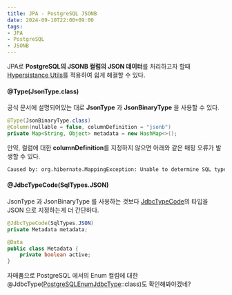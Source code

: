 ```yaml
---
title: JPA - PostgreSQL JSONB
date: 2024-09-10T22:00+09:00
tags:
- JPA
- PostgreSQL
- JSONB
---
```


JPA로 **PostgreSQL의 JSONB 컬럼의 JSON 데이터**를 처리하고자 할때 [Hypersistance Utils](https://github.com/vladmihalcea/hypersistence-utils)를 적용하여 쉽게 해결할 수 있다.

#### @Type(JsonType.class)

공식 문서에 설명되어있는 대로 **JsonType** 과 **JsonBinaryType** 을 사용할 수 있다.

```java
@Type(JsonBinaryType.class)
@Column(nullable = false, columnDefinition = "jsonb")
private Map<String, Object> metadata = new HashMap<>();
```

만약, 컬럼에 대한 **columnDefinition**를 지정하지 않으면 아래와 같은 매핑 오류가 발생할 수 있다.

```sh
Caused by: org.hibernate.MappingException: Unable to determine SQL type name for column 'metadata' of table 'users' because there is no type mapping for org.hibernate.type.SqlTypes code: 1111 (OTHER)
```

#### @JdbcTypeCode(SqlTypes.JSON)

JsonType 과 JsonBinaryType 를 사용하는 것보다 [JdbcTypeCode](https://docs.jboss.org/hibernate/orm/6.5/javadocs/org/hibernate/annotations/JdbcTypeCode.html)의 타입을 JSON 으로 지정하는게 더 간단하다.

```java
@JdbcTypeCode(SqlTypes.JSON)
private Metadata metadata;

@Data
public class Metadata {
    private boolean active;
}
```

자매품으로 PostgreSQL 에서의 Enum 컬럼에 대한 @JdbcType([PostgreSQLEnumJdbcType](https://docs.jboss.org/hibernate/orm/6.5/javadocs/org/hibernate/dialect/PostgreSQLEnumJdbcType.html)::class)도 확인해봐야겠네?
